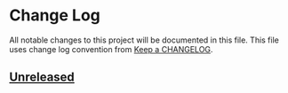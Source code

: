 # Change Log
All notable changes to this project will be documented in this file.
This file uses change log convention from [Keep a CHANGELOG](http://keepachangelog.com).

## [Unreleased][unreleased]

[unreleased]: https://github.com/luismayta/slide-git4devs/compare/0.0.4...HEAD
[0.0.4]: https://github.com/luismayta/slide-git4devs/compare/0.0.3...0.0.4
[0.0.3]: https://github.com/luismayta/slide-git4devs/compare/0.0.2...0.0.3
[0.0.2]: https://github.com/luismayta/slide-git4devs/compare/0.0.1...0.0.2
[0.0.1]: https://github.com/luismayta/slide-git4devs/compare/0.0.0...0.0.1

[CONTRIBUTING.md]: CONTRIBUTING.md
[LICENCE.md]: LICENCE.md
[README.md]: README.md
